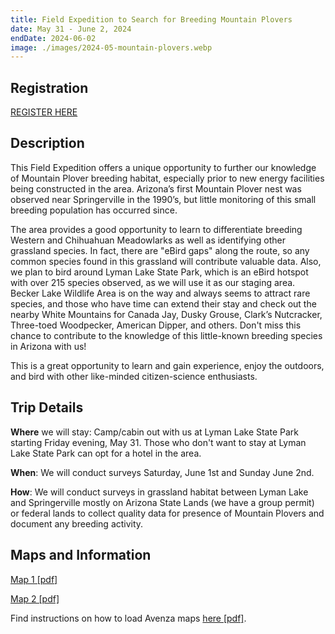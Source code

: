 ```yaml
---
title: Field Expedition to Search for Breeding Mountain Plovers
date: May 31 - June 2, 2024
endDate: 2024-06-02
image: ./images/2024-05-mountain-plovers.webp
---
```


## Registration

[REGISTER HERE](https://docs.google.com/forms/d/e/1FAIpQLScl03Z847IQ-3ObVwH8HVPBFzWInpTMd_Cx_aICzKdiaoNJ-A/viewform)

## Description

This Field Expedition offers a unique opportunity to further our knowledge of Mountain Plover breeding habitat, especially prior to new energy facilities being constructed in the area. Arizona’s first Mountain Plover nest was observed near Springerville in the 1990’s, but little monitoring of this small breeding population has occurred since.

The area provides a good opportunity to learn to differentiate breeding Western and Chihuahuan Meadowlarks as well as identifying other grassland species. In fact, there are "eBird gaps" along the route, so any common species found in this grassland will contribute valuable data. Also, we plan to bird around Lyman Lake State Park, which is an eBird hotspot with over 215 species observed, as we will use it as our staging area. Becker Lake Wildlife Area is on the way and always seems to attract rare species, and those who have time can extend their stay and check out the nearby White Mountains for Canada Jay, Dusky Grouse, Clark’s Nutcracker, Three-toed Woodpecker, American Dipper, and others. Don't miss this chance to contribute to the knowledge of this little-known breeding species in Arizona with us!

This is a great opportunity to learn and gain experience, enjoy the outdoors, and bird with other like-minded citizen-science enthusiasts.

## Trip Details

**Where** we will stay: Camp/cabin out with us at Lyman Lake State Park starting Friday evening, May 31. Those who don't want to stay at Lyman Lake State Park can opt for a hotel in the area.

**When**: We will conduct surveys Saturday, June 1st and Sunday June 2nd.

**How**: We will conduct surveys in grassland habitat between Lyman Lake and Springerville mostly on Arizona State Lands (we have a group permit) or federal lands to collect quality data for presence of Mountain Plovers and document any breeding activity.

## Maps and Information

[Map 1 [pdf]](#)

[Map 2 [pdf]](#)

Find instructions on how to load Avenza maps [here [pdf]](#).
